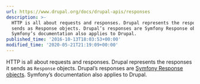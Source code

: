 ```yaml
---
url: https://www.drupal.org/docs/drupal-apis/responses
description: >-
  HTTP is all about requests and responses. Drupal represents the responses it
  sends as Response objects. Drupal’s responses are Symfony Response objects.
  Symfony’s documentation also applies to Drupal.
published_time: '2016-10-13T18:03:53+00:00'
modified_time: '2020-05-21T21:19:09+00:00'
---
```

HTTP is all about requests and responses. Drupal represents the responses it sends as `Response` objects. Drupal’s responses are [Symfony Response objects](http://symfony.com/doc/current/components/http%5Ffoundation/introduction.html#response). Symfony’s documentation also applies to Drupal.